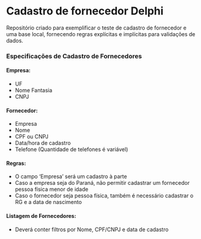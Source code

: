 # Cadastro de fornecedor Delphi
 Repositório criado para exemplificar o teste de cadastro de fornecedor e uma base local, fornecendo regras explícitas e implícitas para validações de dados.

### Especificações de Cadastro de Fornecedores

#### Empresa:
- UF
- Nome Fantasia
- CNPJ

#### Fornecedor:
- Empresa
- Nome
- CPF ou CNPJ
- Data/hora de cadastro
- Telefone (Quantidade de telefones é variável)

#### Regras:
- O campo ‘Empresa’ será um cadastro à parte
- Caso a empresa seja do Paraná, não permitir cadastrar um fornecedor pessoa física menor de idade
- Caso o fornecedor seja pessoa física, também é necessário cadastrar o RG e a data de nascimento

#### Listagem de Fornecedores:
- Deverá conter filtros por Nome, CPF/CNPJ e data de cadastro
